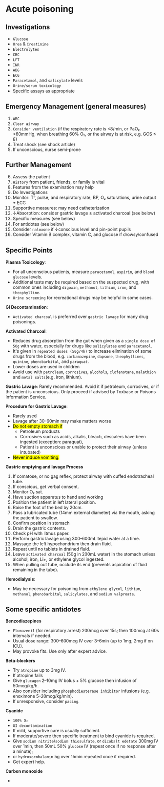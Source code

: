 
# Acute poisoning

## Investigations

- `Glucose`
- `Urea` & `Creatinine` 
- `Electrolytes`
- `CBC`
- `LFT`
- `INR`
- `ABG` 
- `ECG`
- `Paracetamol`, and `salicylate` levels
- `Urine/serum toxicology`
- Speciﬁc assays as appropriate

## Emergency Management (general measures)

1. `ABC`
2. `Clear airway`
3. `Consider ventilation` (if the respiratory rate is <8/min, or PaO₂ <60mmHg, when breathing 60% O₂, or the airway is at risk, e.g. GCS ≤ 8)
4. Treat shock (see shock article)
5. If unconscious, nurse semi-prone

## Further Management

6. Assess the patient
7. `History` from patient, friends, or family is vital
8. Features from the examination may help
9. Do Investigations
10. Monitor: T°, pulse, and respiratory rate, BP, O₂ saturations, urine output ± ECG 
11. Supportive measures: may need catheterization
12. ↓Absorption: consider gastric lavage ± activated charcoal (see below)
13. Speciﬁc measures (see below)
14. For antidotes (see below)
15. Consider `naloxone` if ↓conscious level and pin-point pupils 
16. Consider Vitamin B complex, vitamin C, and glucose if drowsy/confused

## Speciﬁc Points

**Plasma Toxicology**: 
- For all unconscious patients, measure `paracetamol`, `aspirin`, and `blood glucose` levels.
- Additional tests may be required based on the suspected drug, with common ones including `digoxin`, `methanol`, `lithium`, `iron`, and `theophylline`. 
- `Urine screening` for recreational drugs may be helpful in some cases.

**GI Decontamination**: 
- `Activated charcoal` is preferred over `gastric lavage` for many drug poisonings.

**Activated Charcoal**: 
- Reduces drug absorption from the gut when given as a `single dose of 50g` with water, especially for drugs like `salicylates` and `paracetamol`. 
- It's given in `repeated doses (50g/4h)` to increase elimination of some drugs from the blood, e.g. `carbamazepine`, `dapsone`, `theophyllines`, `quinine`, `phenobarbital`, and `paraquat`.
- Lower doses are used in children
- Avoid use with `petroleum`, `corrosives`, `alcohols`, `clofenotane`, `malathion` and `metal salts`(e.g. iron, lithium).

**Gastric Lavage**: Rarely recommended. Avoid it if petroleum, corrosives, or if the patient is unconscious. Only proceed if advised by Toxbase or Poisons Information Service.

**Procedure for Gastric Lavage**: 
- Rarely used
- Lavage after 30–60min may make matters worse
- <mark>Do not empty stomach if </mark>
	- Petroleum products
	- Corrosives such as acids, alkalis, bleach, descalers have been ingested (exception: paraquat), 
	- Patient is unconscious or unable to protect their airway (unless intubated)
- <mark> Never induce vomiting. </mark>

**Gastric emptying and lavage Process**

1. If comatose, or no gag reflex, protect airway with cuffed endotracheal tube. 
2. If conscious, get verbal consent.
3. Monitor O₂ sat.
4. Have suction apparatus to hand and working
5. Position the patient in left lateral position.
6. Raise the foot of the bed by 20cm.
7. Pass a lubricated tube (14mm external diameter) via the mouth, asking the patient to swallow.
8. Confirm position in stomach
9. Drain the gastric contents.
10. Check pH with litmus paper.
11. Perform gastric lavage using 300–600mL tepid water at a time. 
12. Massage the left hypochondrium then drain fluid.
13. Repeat until no tablets in drained fluid.
14. Leave `activated charcoal` (50g in 200mL water) in the stomach unless alcohol, iron, Li+, or ethylene glycol ingested.
15. When pulling out tube, occlude its end (prevents aspiration of fluid remaining in the tube).


**Hemodialysis**: 
- May be necessary for poisoning from `ethylene glycol`, `lithium`, `methanol`, `phenobarbital`, `salicylates`, and `sodium valproate`.


## Some specific antidotes

**Benzodiazepines** 
- `Flumazenil` (for respiratory arrest) 200mcg over 15s; then 100mcg at 60s intervals if needed. 
- Usual dose range: 300–600mcg IV over 3–6min (up to 1mg; 2mg if on ICU). 
- May provoke fits. Use only after expert advice.

**Beta-blockers**
- Try `atropine` up to 3mg IV. 
- If atropine fails
- Give `glucagon` 2–10mg IV bolus + 5% glucose  then infusion of 50mcg/kg/h. 
- Also consider including `phosphodiesterase inhibitor` infusions (e.g. enoximone 5–20mcg/kg/min). 
- If unresponsive, consider `pacing`.

**Cyanide**

- `100% O₂`
- `GI decontamination`
- If mild, supportive care is usually sufficient. 
- If moderate/severe then specific treatment to bind cyanide is required. 
- Give `sodium nitrite`/`sodium thiosulfate`, or `dicobalt edetate` 300mg IV over 1min, then 50mL 50% `glucose` IV (repeat once if no response after a minute); 
- or `hydroxocobalamin`  5g over 15min repeated once if required. 
- Get expert help.

**Carbon monoxide**

- 